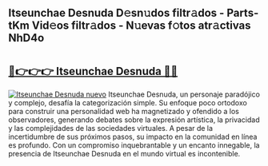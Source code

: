 ## Itseunchae Desnuda D𝚎sn𝚞dos filtr𝚊dos - Parts-tKm Vid𝚎os filtr𝚊dos - N𝚞evas f𝚘tos atr𝚊ctivas NhD4o

# <h2><a href="http://mb5q5yp.tromn.icu/?c=Itseunchae+Desnuda">🔗👉👉👉 Itseunchae Desnuda 🔗🔗</a></h2>

[![Itseunchae Desnuda nuevo](https://i.imgur.com/pEAQMta.gif)](http://mb5q5yp.tromn.icu/?c=Itseunchae+Desnuda)
Itseunchae Desnuda, un personaje paradójico y complejo, desafía la categorización simple. Su enfoque poco ortodoxo para construir una personalidad web ha magnetizado y ofendido a los observadores, generando debates sobre la expresión artística, la privacidad y las complejidades de las sociedades virtuales. A pesar de la incertidumbre de sus próximos pasos, su impacto en la comunidad en línea es profundo. Con un compromiso inquebrantable y un encanto innegable, la presencia de Itseunchae Desnuda en el mundo virtual es incontenible.
